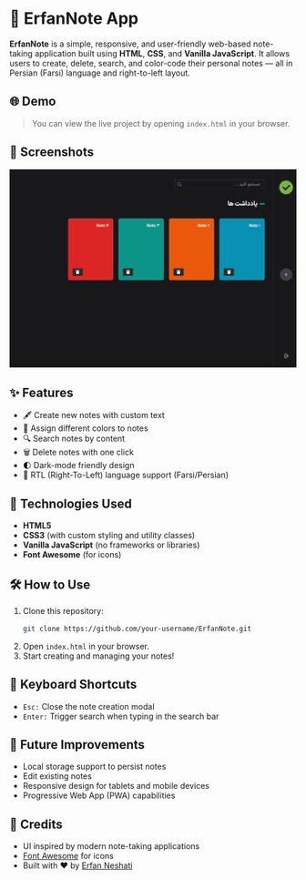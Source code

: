 # 📝 ErfanNote App

**ErfanNote** is a simple, responsive, and user-friendly web-based note-taking application built using **HTML**, **CSS**, and **Vanilla JavaScript**. It allows users to create, delete, search, and color-code their personal notes — all in Persian (Farsi) language and right-to-left layout.

## 🌐 Demo

> You can view the live project by opening `index.html` in your browser.

## 📸 Screenshots

![screenshot](https://github.com/erfan-ne/NoteApp/blob/master/public/Screenshot.png)

## ✨ Features

- 🖋️ Create new notes with custom text
- 🎨 Assign different colors to notes
- 🔍 Search notes by content
- 🗑️ Delete notes with one click
- 🌓 Dark-mode friendly design
- 🧭 RTL (Right-To-Left) language support (Farsi/Persian)

## 🚀 Technologies Used

- **HTML5**
- **CSS3** (with custom styling and utility classes)
- **Vanilla JavaScript** (no frameworks or libraries)
- **Font Awesome** (for icons)

## 🛠️ How to Use

1. Clone this repository:
   ```bash
   git clone https://github.com/your-username/ErfanNote.git
   ```
2. Open `index.html` in your browser.
3. Start creating and managing your notes!

## 🧠 Keyboard Shortcuts

- `Esc:` Close the note creation modal
- `Enter:` Trigger search when typing in the search bar

## 🧩 Future Improvements

- Local storage support to persist notes
- Edit existing notes
- Responsive design for tablets and mobile devices
- Progressive Web App (PWA) capabilities

## 🤝 Credits

- UI inspired by modern note-taking applications
- [Font Awesome](https://fontawesome.com) for icons
- Built with ❤️ by [Erfan Neshati](https://github.com/erfan-ne)
